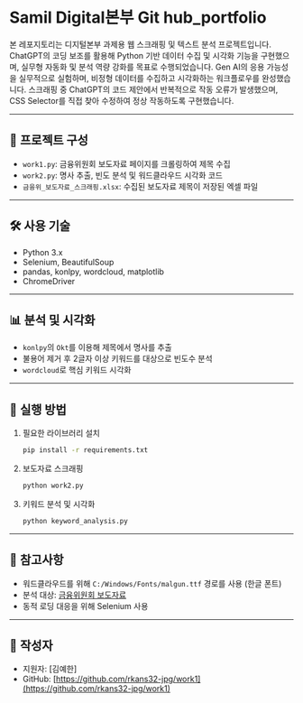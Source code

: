 # Samil Digital본부 Git hub_portfolio
본 레포지토리는 디지털본부 과제용 웹 스크래핑 및 텍스트 분석 프로젝트입니다.  
ChatGPT의 코딩 보조를 활용해 Python 기반 데이터 수집 및 시각화 기능을 구현했으며, 실무형 자동화 및 분석 역량 강화를 목표로 수행되었습니다.
Gen AI의 응용 가능성을 실무적으로 실험하며, 비정형 데이터를 수집하고 시각화하는 워크플로우를 완성했습니다.
스크래핑 중 ChatGPT의 코드 제안에서 반복적으로 작동 오류가 발생했으며, CSS Selector를 직접 찾아 수정하여 정상 작동하도록 구현했습니다.

---

## 📁 프로젝트 구성

- `work1.py`: 금융위원회 보도자료 페이지를 크롤링하여 제목 수집
- `work2.py`: 명사 추출, 빈도 분석 및 워드클라우드 시각화 코드
- `금융위_보도자료_스크래핑.xlsx`: 수집된 보도자료 제목이 저장된 엑셀 파일

---

## 🛠 사용 기술

- Python 3.x
- Selenium, BeautifulSoup
- pandas, konlpy, wordcloud, matplotlib
- ChromeDriver

---

## 📊 분석 및 시각화

- `konlpy`의 `Okt`를 이용해 제목에서 명사를 추출
- 불용어 제거 후 2글자 이상 키워드를 대상으로 빈도수 분석
- `wordcloud`로 핵심 키워드 시각화

---

## 📝 실행 방법

1. 필요한 라이브러리 설치
    ```bash
    pip install -r requirements.txt
    ```

2. 보도자료 스크래핑
    ```bash
    python work2.py
    ```

3. 키워드 분석 및 시각화
    ```bash
    python keyword_analysis.py
    ```

---

## 📌 참고사항

- 워드클라우드를 위해 `C:/Windows/Fonts/malgun.ttf` 경로를 사용 (한글 폰트)
- 분석 대상: [금융위원회 보도자료](https://www.fsc.go.kr/no010102)
- 동적 로딩 대응을 위해 Selenium 사용

---

## 👤 작성자

- 지원자: [김예한]
- GitHub: [https://github.com/rkans32-jpg/work1](https://github.com/rkans32-jpg/work1)
